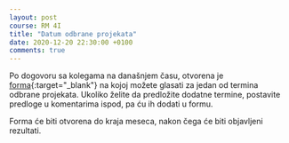 ```yaml
---
layout: post
course: RM 4I
title: "Datum odbrane projekata"
date: 2020-12-20 22:30:00 +0100
comments: true
---
```


Po dogovoru sa kolegama na današnjem času, otvorena je 
[forma](https://forms.gle/s3bNmonosPavyp45A){:target="_blank"}
na kojoj možete glasati za jedan od termina odbrane projekata. 
Ukoliko želite da predložite dodatne termine, postavite predloge
u komentarima ispod, pa ću ih dodati u formu.

Forma će biti otvorena do kraja meseca, nakon čega će biti objavljeni
rezultati.
